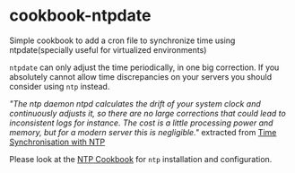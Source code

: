 # cookbook-ntpdate
Simple cookbook to add a cron file to synchronize time using ntpdate(specially useful for virtualized environments)

```ntpdate``` can only adjust the time periodically, in one big correction.
If you absolutely cannot allow time discrepancies on your servers you should consider using ```ntp``` instead.


*"The ntp daemon ntpd calculates the drift of your system clock and continuously adjusts it, so there are no large corrections that could lead to inconsistent logs for instance.
The cost is a little processing power and memory, but for a modern server this is negligible."*
extracted from [Time Synchronisation with NTP](https://help.ubuntu.com/14.04/serverguide/NTP.html)

Please look at the [NTP Cookbook](https://github.com/gmiranda23/ntp) for ```ntp``` installation and configuration.
